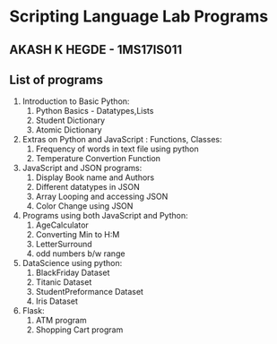 # Scripting Language Lab Programs
## AKASH K HEGDE - 1MS17IS011
## List of programs 

1. Introduction to Basic Python: 
    1. Python Basics - Datatypes,Lists
    2. Student Dictionary
    3. Atomic Dictionary
2. Extras on Python and JavaScript : Functions, Classes:
    1. Frequency of words in text file using python
    2. Temperature Convertion Function 
3. JavaScript and JSON programs:
    1. Display Book name and Authors
    2. Different datatypes in JSON
    3. Array Looping and accessing JSON
    4. Color Change using JSON
4. Programs using both JavaScript and Python:
    1. AgeCalculator
    2. Converting Min to H:M
    3. LetterSurround 
    4. odd numbers b/w range 
5. DataScience using python:
    1. BlackFriday Dataset
    2. Titanic Dataset
    3. StudentPreformance Dataset
    4. Iris Dataset
6. Flask:
    1. ATM program
    2. Shopping Cart program
